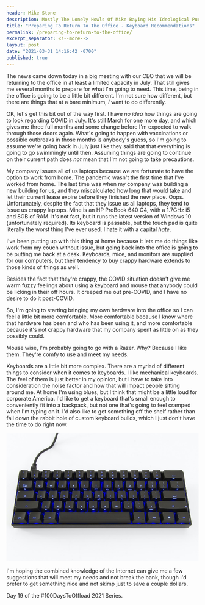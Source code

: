 ```yaml
---
header: Mike Stone
description: Mostly The Lonely Howls Of Mike Baying His Ideological Purity At The Moon
title: "Preparing To Return To The Office - Keyboard Recommendations"
permalink: /preparing-to-return-to-the-office/
excerpt_separator: <!--more-->
layout: post
date: "2021-03-31 14:16:42 -0700"
published: true
---
```


The news came down today in a big meeting with our CEO that we will be returning to the office in at least a limited capacity in July. That still gives me several months to prepare for what I'm going to need. This time, being in the office is going to be a little bit different. I'm not sure how different, but there are things that at a bare minimum, _I_ want to do differently.

<!--more-->

OK, let's get this bit out of the way first. I have _no idea_ how things are going to look regarding COVID in July. It's still March for one more day, and which gives me three full months and some change before I'm expected to walk through those doors again. What's going to happen with vaccinations or possible outbreaks in those months is anybody's guess, so I'm going to assume we're going back in July just like they said that that everything is going to go swimmingly until then. Assuming things are going to continue on their current path does _not_ mean that I'm not going to take precautions.

My company issues all of us laptops because we are fortunate to have the option to work from home. The pandemic wasn't the first time that I've worked from home. The last time was when my company was building a new building for us, and they miscalculated how long that would take and let their current lease expire before they finished the new place. Oops. Unfortunately, despite the fact that they issue us all laptops, they tend to issue us crappy laptops. Mine is an HP ProBook 640 G4, with a 1.7GHz i5 and 8GB of RAM. It's not fast, but it runs the latest version of Windows 10 (unfortunately required). Its keyboard is passable, but the touch pad is quite literally the worst thing I've ever used. I hate it with a capital _hate_.

I've been putting up with this thing at home because it lets me do things like work from my couch without issue, but going back into the office is going to be putting me back at a desk. Keyboards, mice, and monitors are supplied for our computers, but their tendency to buy crappy hardware extends to those kinds of things as well.

Besides the fact that they're crappy, the COVID situation doesn't give me warm fuzzy feelings about using a keyboard and mouse that anybody could be licking in their off hours. It creeped me out pre-COVID, and I have no desire to do it post-COVID.

So, I'm going to starting bringing my own hardware into the office so I can feel a little bit more comfortable. More comfortable because I know where that hardware has been and who has been using it, and more comfortable because it's not crappy hardware that my company spent as little on as they possibly could.

Mouse wise, I'm probably going to go with a Razer. Why? Because I like them. They're comfy to use and meet my needs.

Keyboards are a little bit more complex. There are a myriad of different things to consider when it comes to keyboards. I like mechanical keyboards. The feel of them is just better in my opinion, but I have to take into consideration the noise factor and how that will impact people sitting around me. At home I'm using blues, but I think that might be a little loud for corporate America. I'd like to get a keyboard that's small enough to conveniently fit into a backpack, but not one that's going to feel cramped when I'm typing on it. I'd also like to get something off the shelf rather than fall down the rabbit hole of custom keyboard builds, which I just don't have the time to do right now.

![](/assets/images/v60mini1.jpg "Just for Reference")

I'm hoping the combined knowledge of the Internet can give me a few suggestions that will meet my needs and not break the bank, though I'd prefer to get something nice and not skimp just to save a couple dollars.

Day 19 of the #100DaysToOffload 2021 Series.

